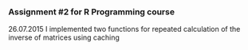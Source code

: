 ### Assignment #2 for R Programming course

26.07.2015
I implemented two functions for repeated calculation of the inverse of matrices using caching

